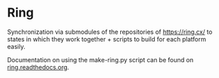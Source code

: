 # Ring

Synchronization via submodules of the repositories of <https://ring.cx/> to states in which they work together + scripts to build for each platform easily.

Documentation on using the make-ring.py script can be found on [ring.readthedocs.org](https://ring.readthedocs.org/en/latest/).
